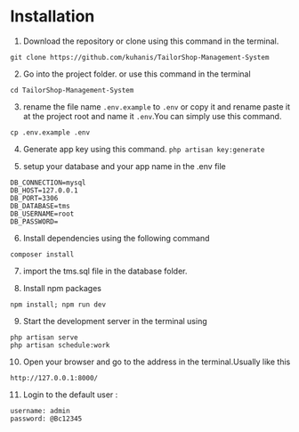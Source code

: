 # Installation

1. Download the repository or clone using this command in the terminal.
 ```
 git clone https://github.com/kuhanis/TailorShop-Management-System

```

2. Go into the project folder. or use this command in the terminal 
```
cd TailorShop-Management-System
```

3. rename the file name `.env.example` to `.env` or copy it and rename paste it at the project root and name it `.env`.You can simply use this command.
```
cp .env.example .env
```

4. Generate app key using this command.
```php artisan key:generate ```

5. setup your database and your app name in the .env file 

```
DB_CONNECTION=mysql
DB_HOST=127.0.0.1
DB_PORT=3306
DB_DATABASE=tms
DB_USERNAME=root
DB_PASSWORD=

```

6. Install dependencies using the following command
```
composer install

```

7. import the tms.sql file in the database folder.
 

8. Install npm packages
```
npm install; npm run dev
```
9. Start the development server in the terminal using 

```
php artisan serve
php artisan schedule:work
```

10. Open your browser and go to the address in the terminal.Usually like this 

```
http://127.0.0.1:8000/

```

11. Login to the default user :

```
username: admin
password: @Bc12345

```


